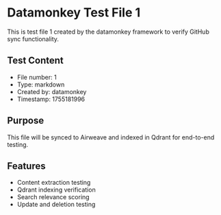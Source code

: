 # Datamonkey Test File 1

This is test file 1 created by the datamonkey framework to verify GitHub sync functionality.

## Test Content
- File number: 1
- Type: markdown
- Created by: datamonkey
- Timestamp: 1755181996

## Purpose
This file will be synced to Airweave and indexed in Qdrant for end-to-end testing.

## Features
- Content extraction testing
- Qdrant indexing verification
- Search relevance scoring
- Update and deletion testing
